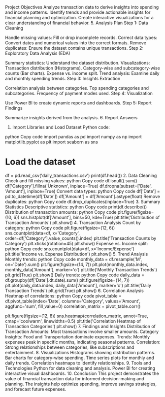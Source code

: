 Project Objectives
Analyze transaction data to derive insights into spending and income patterns.
Identify trends and provide actionable insights for financial planning and optimization.
Create interactive visualizations for a clear understanding of financial behavior.
5. Analysis Plan
Step 1: Data Cleaning

Handle missing values: Fill or drop incomplete records.
Correct data types: Convert dates and numerical values into the correct formats.
Remove duplicates: Ensure the dataset contains unique transactions.
Step 2: Exploratory Data Analysis (EDA)

Summary statistics: Understand the dataset distribution.
Visualizations:
Transaction distribution (Histograms).
Category-wise and subcategory-wise counts (Bar charts).
Expense vs. income split.
Trend analysis: Examine daily and monthly spending trends.
Step 3: Insights Extraction

Correlation analysis between categories.
Top spending categories and subcategories.
Frequency of payment modes used.
Step 4: Visualization

Use Power BI to create dynamic reports and dashboards.
Step 5: Report Findings

Summarize insights derived from the analysis.
6. Report Answers
1. Import Libraries and Load Dataset
Python code:

python
Copy code
import pandas as pd
import numpy as np
import matplotlib.pyplot as plt
import seaborn as sns

# Load the dataset
df = pd.read_csv('daily_transactions.csv')
print(df.head())
2. Data Cleaning
Check and fill missing values:
python
Copy code
df.isnull().sum()
df['Category'].fillna('Unknown', inplace=True)
df.dropna(subset=['Date', 'Amount'], inplace=True)
Convert data types:
python
Copy code
df['Date'] = pd.to_datetime(df['Date'])
df['Amount'] = df['Amount'].astype(float)
Remove duplicates:
python
Copy code
df.drop_duplicates(inplace=True)
3. Summary Statistics
Descriptive statistics:
python
Copy code
print(df.describe())
Distribution of transaction amounts:
python
Copy code
plt.figure(figsize=(10, 6))
sns.histplot(df['Amount'], bins=50, kde=True)
plt.title('Distribution of Transaction Amounts')
plt.show()
4. Transaction Analysis
Count by category:
python
Copy code
plt.figure(figsize=(12, 6))
sns.countplot(data=df, x='Category', order=df['Category'].value_counts().index)
plt.title('Transaction Counts by Category')
plt.xticks(rotation=45)
plt.show()
Expense vs. Income split:
python
Copy code
sns.countplot(data=df, x='Income/Expense')
plt.title('Income vs. Expense Distribution')
plt.show()
5. Trend Analysis
Monthly trends:
python
Copy code
monthly_data = df.resample('M', on='Date').sum()
plt.figure(figsize=(14, 7))
plt.plot(monthly_data.index, monthly_data['Amount'], marker='o')
plt.title('Monthly Transaction Trends')
plt.grid(True)
plt.show()
Daily trends:
python
Copy code
daily_data = df.groupby(df['Date'].dt.date).sum()
plt.figure(figsize=(14, 7))
plt.plot(daily_data.index, daily_data['Amount'], marker='o')
plt.title('Daily Transaction Trends')
plt.grid(True)
plt.show()
6. Correlation Analysis
Heatmap of correlations:
python
Copy code
pivot_table = df.pivot_table(index='Date', columns='Category', values='Amount', aggfunc='sum', fill_value=0)
correlation_matrix = pivot_table.corr()

plt.figure(figsize=(12, 8))
sns.heatmap(correlation_matrix, annot=True, cmap='coolwarm', linewidths=0.5)
plt.title('Correlation Heatmap of Transaction Categories')
plt.show()
7. Findings and Insights
Distribution of Transaction Amounts: Most transactions involve smaller amounts.
Category Insights: Food and Transportation dominate expenses.
Trends: Monthly expenses peak in specific months, indicating seasonal patterns.
Correlation: Strong relationships between categories, like subscriptions and entertainment.
8. Visualizations
Histograms showing distribution patterns.
Bar charts for category-wise spending.
Time series plots for monthly and daily trends.
Correlation heatmaps to identify relationships.
9. Tools and Technologies
Python for data cleaning and analysis.
Power BI for creating interactive visual dashboards.
10. Conclusion
This project demonstrates the value of financial transaction data for informed decision-making and planning. The insights help optimize spending, improve savings strategies, and forecast future expenses.
